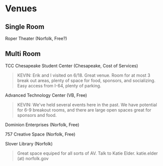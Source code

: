 Venues
======

Single Room
-----------
Roper Theater (Norfolk, Free?)


Multi Room
----------
TCC Chesapeake Student Center (Chesapeake, Cost of Services)  
> KEVIN: Erik and I visited on 6/18.  Great venue.  Room for at most 3 break out areas, plenty of space for food, sponsors,  and socializing.  Easy access from I-64, plenty of parking.

Advanced Technology Center (VB, Free)
> KEVIN: We've held several events here in the past.  We have potential for 6-9 breakout rooms, and there are large open spaces great for sponsors and food.  

Dominion Enterprises (Norfolk, Free)

757 Creative Space (Norfolk, Free)

Slover Library (Norfolk)
> Great space equiped for all sorts of AV. Talk to Katie Elder. katie.elder (at) norfolk.gov

